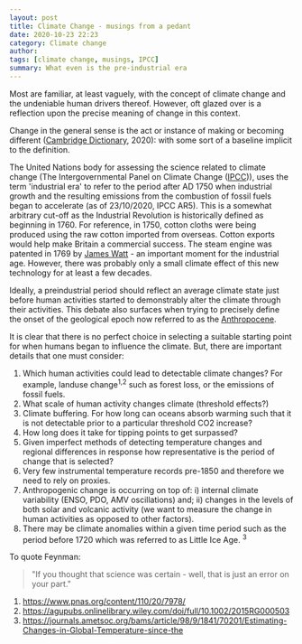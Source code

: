 ```yaml
---
layout: post
title: Climate Change - musings from a pedant 
date: 2020-10-23 22:23
category: Climate change 
author: 
tags: [climate change, musings, IPCC]
summary: What even is the pre-industrial era
---
```


Most are familiar, at least vaguely, with the concept of climate change and the undeniable human drivers thereof. However, oft glazed over is a reflection upon the precise meaning of change in this context.

Change in the general sense is the act or instance of making or becoming different ([Cambridge Dictionary](https://dictionary.cambridge.org/dictionary/english/change), 2020): with some sort of a baseline implicit to the definition. 

The United Nations body for assessing the science related to climate change (The Intergovernmental Panel on Climate Change ([IPCC](https://www.ipcc.ch/report/sixth-assessment-report-working-group-i/))), uses the term 'industrial era' to refer to the period after AD 1750 when industrial growth and the resulting emissions from the combustion of fossil fuels began to accelerate (as of 23/10/2020, IPCC AR5). This is a somewhat arbitrary cut-off as the Industrial Revolution is historically defined as beginning in 1760. For reference, in 1750, cotton cloths were being produced using the raw cotton imported from overseas. Cotton exports would help make Britain a commercial success. The steam engine was patented in 1769 by [James Watt](https://britishheritage.com/history/history-british-cotton-industry) - an important moment for the industrial age. However, there was probably only a small climate effect of this new technology for at least a few decades. 

Ideally, a preindustrial period should reflect an average climate state just before human activities started to demonstrably alter the climate through their activities. This debate also surfaces when trying to precisely define the onset of the geological epoch now referred to as the [Anthropocene](https://www.smithsonianmag.com/science-nature/what-is-the-anthropocene-and-are-we-in-it-164801414/). 

It is clear that there is no perfect choice in selecting a suitable starting point for when humans began to influence the climate. But, there are important details that one must consider:

1. Which human activities could lead to detectable climate changes? For example, landuse change<sup>1,2</sup> such as forest loss,  or the emissions of fossil fuels.
2. What scale of human activity changes climate (threshold effects?)
3. Climate buffering. For how long can oceans absorb warming such that it is not detectable prior to a particular threshold CO2 increase?
4. How long does it take for tipping points to get surpassed?
5. Given imperfect methods of detecting temperature changes and regional differences in response how representative is the period of change that is selected?
6. Very few instrumental temperature records pre-1850 and therefore we need to rely on proxies. 
7. Anthropogenic change is occurring on top of:
i) internal climate variability (ENSO, PDO, AMV oscillations) and;
ii) changes in the levels of both solar and volcanic activity (we want to measure the change in human activities as opposed to other factors). 
8. There may be climate anomalies within a given time period such as the period before 1720 which was referred to as Little Ice Age. <sup>3</sup> 

To quote Feynman: 

> "If you thought that science was certain - well, that is just an error on your part."

1. https://www.pnas.org/content/110/20/7978/
2. https://agupubs.onlinelibrary.wiley.com/doi/full/10.1002/2015RG000503
3. https://journals.ametsoc.org/bams/article/98/9/1841/70201/Estimating-Changes-in-Global-Temperature-since-the

